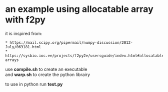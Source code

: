an example using allocatable array with f2py
============================================
it is inspired from:

    * https://mail.scipy.org/pipermail/numpy-discussion/2012-July/063181.html
    * https://sysbio.ioc.ee/projects/f2py2e/usersguide/index.html#allocatable-arrays

use **compile.sh** to create an executable  
and **warp.sh** to create the python librairy  

to use in python run **test.py**
